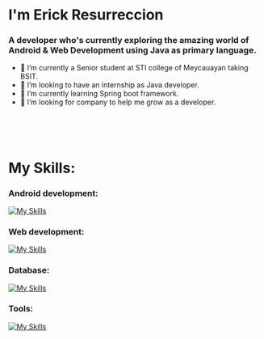 # I'm Erick Resurreccion

### A developer who's currently exploring the amazing world of Android & Web Development using Java as primary language.


- 🔭 I’m currently a Senior student at STI college of Meycauayan taking BSIT.
- 👯 I’m looking to have an internship as Java developer.
- 🌱 I’m currently learning Spring boot framework.
- 🤔 I’m looking for company to help me grow as a developer.

<br><br><br>
# My Skills:
### Android development:
[![My Skills](https://skillicons.dev/icons?i=java,kotlin)](https://skillicons.dev)
<br>
### Web development:
[![My Skills](https://skillicons.dev/icons?i=html,css,js,bootstrap,java,php,spring)](https://skillicons.dev)

### Database:
[![My Skills](https://skillicons.dev/icons?i=mysql,firebase,sqlite)](https://skillicons.dev)

### Tools:
[![My Skills](https://skillicons.dev/icons?i=androidstudio,vscode,eclipse,github)](https://skillicons.dev)

